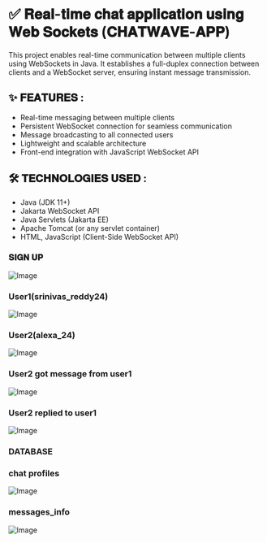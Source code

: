# ✅ 𝐑𝐞𝐚𝐥-𝐭𝐢𝐦𝐞 𝐜𝐡𝐚𝐭 𝐚𝐩𝐩𝐥𝐢𝐜𝐚𝐭𝐢𝐨𝐧 𝐮𝐬𝐢𝐧𝐠 𝐖𝐞𝐛 𝐒𝐨𝐜𝐤𝐞𝐭𝐬 (𝐂𝐇𝐀𝐓𝐖𝐀𝐕𝐄-𝐀𝐏𝐏)

This project enables real-time communication between multiple clients using WebSockets in Java.
It establishes a full-duplex connection between clients and a WebSocket server, ensuring instant message transmission.

## ✨ 𝐅𝐄𝐀𝐓𝐔𝐑𝐄𝐒 :
- Real-time messaging between multiple clients
- Persistent WebSocket connection for seamless communication
- Message broadcasting to all connected users
- Lightweight and scalable architecture
- Front-end integration with JavaScript WebSocket API

## 🛠️ 𝐓𝐄𝐂𝐇𝐍𝐎𝐋𝐎𝐆𝐈𝐄𝐒 𝐔𝐒𝐄𝐃 :
* Java (JDK 11+)
* Jakarta WebSocket API
* Java Servlets (Jakarta EE)
* Apache Tomcat (or any servlet container)
* HTML, JavaScript (Client-Side WebSocket API)


### 𝐒𝐈𝐆𝐍 𝐔𝐏
![Image](https://github.com/user-attachments/assets/7b0c776c-d4a9-4418-aaf6-90d470bae06a)


### User1(srinivas_reddy24)
![Image](https://github.com/user-attachments/assets/8c14b46b-030d-440d-b16e-2b8c6efdab2c)

### User2(alexa_24)

![Image](https://github.com/user-attachments/assets/ab3ab6c8-2dab-4575-ae45-5c3ea05816ae)

### User2 got message from user1
![Image](https://github.com/user-attachments/assets/980e5e13-d41f-40cb-b256-a4c78acd11b8)


### User2 replied to user1
![Image](https://github.com/user-attachments/assets/245fb5bd-9464-48e0-ab8b-1595b186f13a)


### DATABASE
### chat profiles
![Image](https://github.com/user-attachments/assets/c86b3b38-dc0f-432e-ba0e-23424b1a5eb3)


### messages_info
![Image](https://github.com/user-attachments/assets/78ac479e-7894-40d7-87ac-66ae2ece01b1)



